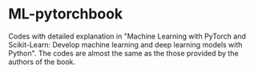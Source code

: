 # ML-pytorchbook

Codes with detailed explanation in "Machine Learning with PyTorch and Scikit-Learn: Develop machine learning and deep learning models with Python".
The codes are almost the same as the those provided by the authors of the book.
